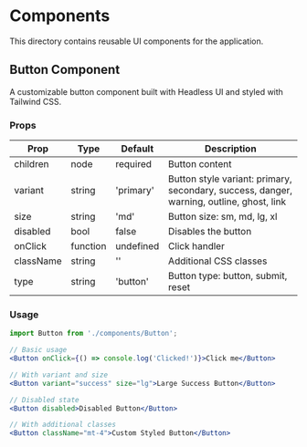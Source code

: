 # Components

This directory contains reusable UI components for the application.

## Button Component

A customizable button component built with Headless UI and styled with Tailwind CSS.

### Props

| Prop | Type | Default | Description |
|------|------|---------|-------------|
| children | node | required | Button content |
| variant | string | 'primary' | Button style variant: primary, secondary, success, danger, warning, outline, ghost, link |
| size | string | 'md' | Button size: sm, md, lg, xl |
| disabled | bool | false | Disables the button |
| onClick | function | undefined | Click handler |
| className | string | '' | Additional CSS classes |
| type | string | 'button' | Button type: button, submit, reset |

### Usage

```jsx
import Button from './components/Button';

// Basic usage
<Button onClick={() => console.log('Clicked!')}>Click me</Button>

// With variant and size
<Button variant="success" size="lg">Large Success Button</Button>

// Disabled state
<Button disabled>Disabled Button</Button>

// With additional classes
<Button className="mt-4">Custom Styled Button</Button>
```